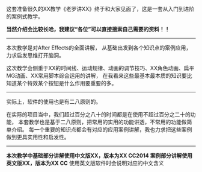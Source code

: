 这套准备很久的XX教学《老罗讲XX》终于和大家见面了，这是一套从入门到进阶的案例式教学。

**当然介绍会比较长哈，我建议“各位”可以直接搜索自己需要的资料！！**

*** 
本次教学是对After Effects的全面讲解，
从基础出发到各个知识点的案例应用，力求启发思维打开脑洞。

这次教学会侧重于XX的时间线、运动规律、动画的调节技巧、XX角色动画、扁平MG动画、XX常用脚本综合运用的讲解，
在我看来这些最基本最本质的知识要比知道某个特效某个按钮是什么作用要重要的多。

*** 
实际上，软件的使用也是有二八原则的。

在实际的项目当中，我们超过百分之八十的时间都是在使用不超过百分之二十的功能，
本套教学也是基于二八原则，把常用的实用的功能讲透，不常用的功能做简单介绍。
每一个重要的知识点都会有对应的应用案例讲解，我也力求把这些案例做到更具实用性和启发性。

*** 
**本次教学中基础部分讲解使用中文版XX，版本为XX CC2014**
**案例部分讲解使用英文版XX，版本为XX CC**
使用英文版软件时会说明对应的中文含义

